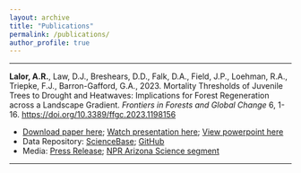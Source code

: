 ```yaml
---
layout: archive
title: "Publications"
permalink: /publications/
author_profile: true
---
```


-----

**Lalor, A.R.**, Law, D.J., Breshears, D.D., Falk, D.A., Field, J.P., Loehman, R.A., Triepke, F.J., Barron-Gafford, G.A., 2023. Mortality Thresholds of Juvenile Trees to Drought and Heatwaves: Implications for Forest Regeneration across a Landscape Gradient. *Frontiers in Forests and Global Change* 6, 1-16. https://doi.org/10.3389/ffgc.2023.1198156

- [Download paper here](https://www.frontiersin.org/articles/10.3389/ffgc.2023.1198156/full);
[Watch presentation here](https://drive.google.com/file/d/1QCHuH0ctrdT2NBZM6FL_PqFMhkCb07DI/view?usp=share_link);
[View powerpoint here](https://docs.google.com/presentation/d/1OTjJxwwak9Pmv7hA-Z4kHSqbo9dLrVKd/edit?usp=share_link&ouid=106876523993724980901&rtpof=true&sd=true)
- Data Repository: [ScienceBase](https://www.sciencebase.gov/catalog/item/5f2d68c782ceae4cb3c31611); [GitHub](https://github.com/alexandralalor/HeatwaveProject)
- Media: [Press Release](https://news.arizona.edu/story/kids-arent-alright-saplings-show-how-changing-climate-may-undermine-forests); [NPR Arizona Science segment](https://originals.azpm.org/p/radio-azscience/2024/1/4/218650-survival-and-recovery-of-arizona-forests/)

------

